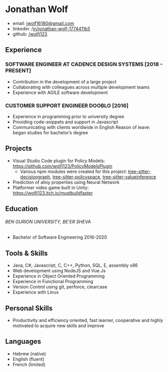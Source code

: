 # Jonathan Wolf
* email: jwolf16180@gmail.com
* linkedin: /[in/jonathan-wolf-1774411b5](https://www.linkedin.com/)
* github: [/wolfj123](https://github.com/wolfj123/)


## Experience
### SOFTWARE ENGINEER AT CADENCE DESIGN SYSTEMS [2018 - PRESENT]
* Contribution in the development of a large project
* Collaborating with colleagues across multiple development teams
* Experience with AGILE software development


### CUSTOMER SUPPORT ENGINEER DOOBLO [2016]
* Experience in programming prior to university degree
* Providing code-snippets and support in Javascript
* Communicating with clients worldwide in English
Reason of leave: began studies for bachelor’s degree


## Projects
* Visual Studio Code plugin for Policy Models:
https://github.com/wolfj123/PolicyModelsPlugin
  * Various npm modules were created for this project:
[tree-sitter-decisiongraph](https://www.npmjs.com/package/tree-sitter-decisiongraph), [tree-sitter-policyspace](https://www.npmjs.com/package/tree-sitter-policyspace), [tree-sitter-valueinference](https://www.npmjs.com/package/tree-sitter-valueinference)
* Prediction of alloy properties using Neural Network 
* Platformer video game built in Unity:
https://wolfj123.itch.io/mustbuildfaster


## Education
###### BEN GURION UNIVERSITY, BE’ER SHEVA
* Bachelor of Software Engineering
2016-2020


## Tools & Skills
* Java, C#, Javascript, C, C++, Python, SQL, E, assembly x86
* Web development using NodeJS and Vue.Js
* Experience in Object Oriented Programming
* Experience in Functional Programming
* Version Control using git, perforce, clearcase
* Experience with Linux


## Personal Skills
* Productivity and efficiency oriented, fast learner, cooperative and highly motivated to acquire new skills and improve


## Languages
* Hebrew (native)
* English (fluent)
* French (limited)

